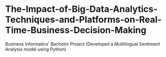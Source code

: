 # The-Impact-of-Big-Data-Analytics-Techniques-and-Platforms-on-Real-Time-Business-Decision-Making
Business Informatics' Bachelor Project (Developed a Multilingual Sentiment Analysis model using Python)
